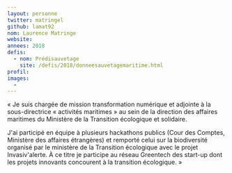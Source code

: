 ```yaml
---
layout: personne
twitter: matringel
github: lamat92
nom: Laurence Matringe
website:
annees: 2018
defis:
  - nom: Prédisauvetage
    site: /defis/2018/donneesauvetagemaritime.html
profil:
images:
  -
---
```


« Je suis chargée de mission transformation numérique
et adjointe à la sous-directrice « activités maritimes » au sein de la
direction des affaires maritimes du Ministère de la Transition
écologique et solidaire.

J'ai participé en équipe à plusieurs hackathons publics (Cour des
Comptes, Ministère des affaires étrangères) et remporté celui sur la
biodiversité organisé par le ministère de la Transition écologique
avec le projet Invasiv'alerte. À ce titre je participe au réseau
Greentech des start-up dont les projets innovants concourent à la
transition écologique. »

